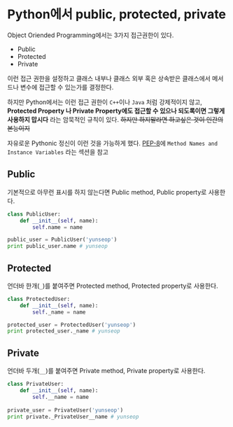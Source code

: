 # Python에서 public, protected, private

Object Oriended Programming에서는 3가지 접근권한이 있다.

- Public
- Protected
- Private

이런 접근 권한을 설정하고 클래스 내부나 클래스 외부 혹은 상속받은 클래스에서 메서드나 변수에 접근할 수 있는가를 결정한다.

하지만 Python에서는 이런 접근 권한이 `C++`이나 `Java` 처럼 강제적이지 않고, **Protected Property 나 Private Property에도 접근할 수 있으나 되도록이면 그렇게 사용하지 맙시다** 라는 암묵적인 규칙이 있다. ~~하지만 하지말라면 하고싶은 것이 인간의 본능이지~~

자유로운 Pythonic 정신이 이런 것을 가능하게 했다. [PEP-8](https://www.python.org/dev/peps/pep-0008/#method-names-and-instance-variables)에 `Method Names and Instance Variables` 라는 섹션을 참고

## Public

기본적으로 아무런 표시를 하지 않는다면 Public method, Public property로 사용한다.

```python
class PublicUser:
    def __init__(self, name):
        self.name = name

public_user = PublicUser('yunseop')
print public_user.name # yunseop
```

## Protected

 언더바 한개(`_`)를 붙여주면 Protected method, Protected property로 사용한다.

```python
class ProtectedUser:
    def __init__(self, name):
        self._name = name

protected_user = ProtectedUser('yunseop')
print protected_user._name # yunseop
```

## Private

언더바 두개(`__`)를 붙여주면 Private method, Private property로 사용한다.

```python
class PrivateUser:
    def __init__(self, name):
        self.__name = name
        
private_user = PrivateUser('yunseop')
print private._PrivateUser__name # yunseop
```

